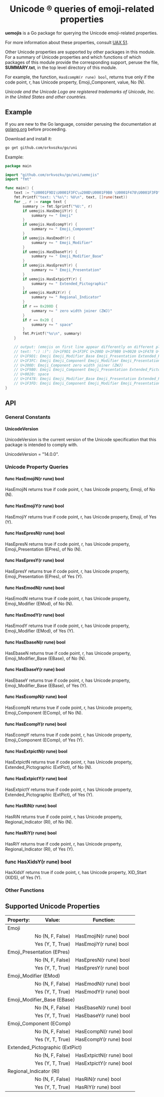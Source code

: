 <h1 align="center">Unicode ® queries of emoji-related properties</h1>

**uemojis** is a Go package for querying the Unicode emoji-related properties.

For more information about these properties, consult [UAX 51](https://www.unicode.org/reports/tr51/).

Other Unicode properties are supported by other packages in this module. For a summary of Unicode properties and which functions of which packages of this module provide the corresponding support, peruse the file, **SUMMARY.txt**, in the top level directory of this module.

For example, the function, `HasEcompN(r rune) bool`, returns true only if the code point, r, has Unicode property, Emoji_Component, value, No (N).

_Unicode and the Unicode Logo are registered trademarks of Unicode, Inc. in the United States and other countries._

## Example

If you are new to the Go language, consider perusing the documentation at [golang.org](https://golang.org/doc/) before proceeding.

Download and install it:

```sh
go get github.com/orkvozku/go/uni

```
Example:

```go
package main

import "github.com/orkvozku/go/uni/uemojis"
import "fmt"

func main() {
    text := "\U0001F9D1\U0001F3FC\u200D\U0001F9B0 \U0001F478\U0001F3FD"
    fmt.Printf("text: \"%s\": %U\n", text, []rune(text))
    for _, r := range text {
        summary := fmt.Sprintf("%U:", r)
        if uemojis.HasEmojiY(r) {
            summary += " Emoji"
        }
        if uemojis.HasEcompY(r) {
            summary += " Emoji_Component"
        }
        if uemojis.HasEmodY(r) {
            summary += " Emoji_Modifier"
        }
        if uemojis.HasEbaseY(r) {
            summary += " Emoji_Modifier_Base"
        }
        if uemojis.HasEpresY(r) {
            summary += " Emoji_Presentation"
        }
        if uemojis.HasExtpictY(r) {
            summary += " Extended_Pictographic"
        }
        if uemojis.HasRiY(r) {
            summary += " Regional_Indicator"
        }
        if r == 0x200D {
            summary += " zero width joiner (ZWJ)"
        }
        if r == 0x20 {
            summary += " space"
        }
        fmt.Printf("%s\n", summary)
    }

    // output: (emojis on first line appear differently on different platforms)
    // text: ":) :)": [U+1F9D1 U+1F3FC U+200D U+1F9B0 U+0020 U+1F478 U+1F3FD]
    // U+1F9D1: Emoji Emoji_Modifier_Base Emoji_Presentation Extended_Pictographic
    // U+1F3FC: Emoji Emoji_Component Emoji_Modifier Emoji_Presentation
    // U+200D: Emoji_Component zero width joiner (ZWJ)
    // U+1F9B0: Emoji Emoji_Component Emoji_Presentation Extended_Pictographic
    // U+0020: space
    // U+1F478: Emoji Emoji_Modifier_Base Emoji_Presentation Extended_Pictographic
    // U+1F3FD: Emoji Emoji_Component Emoji_Modifier Emoji_Presentation
}
```
## API
### General Constants
#### UnicodeVersion
UnicodeVersion is the current version of the Unicode specification that this package is intended to comply with.

UnicodeVersion = "14.0.0".
### Unicode Property Queries
#### func HasEmojiN(r rune) bool
HasEmojiN returns true if code point, r, has Unicode property, Emoji, of No (N).
#### func HasEmojiY(r rune) bool
HasEmojiY returns true if code point, r, has Unicode property, Emoji, of Yes (Y).
#### func HasEpresN(r rune) bool
HasEpresN returns true if code point, r, has Unicode property, Emoji_Presentation (EPres), of No (N).
#### func HasEpresY(r rune) bool
HasEpresY returns true if code point, r, has Unicode property, Emoji_Presentation (EPres), of Yes (Y).
#### func HasEmodN(r rune) bool
HasEmodN returns true if code point, r, has Unicode property, Emoji_Modifier (EMod), of No (N).
#### func HasEmodY(r rune) bool
HasEmodY returns true if code point, r, has Unicode property, Emoji_Modifier (EMod), of Yes (Y).
#### func HasEbaseN(r rune) bool
HasEbaseN returns true if code point, r, has Unicode property, Emoji_Modifier_Base (EBase), of No (N).
#### func HasEbaseY(r rune) bool
HasEbaseY returns true if code point, r, has Unicode property, Emoji_Modifier_Base (EBase), of Yes (Y).
#### func HasEcompN(r rune) bool
HasEcompN returns true if code point, r, has Unicode property, Emoji_Component (EComp), of No (N).
#### func HasEcompY(r rune) bool
HasEcompY returns true if code point, r, has Unicode property, Emoji_Component (EComp), of Yes (Y).
#### func HasExtpictN(r rune) bool
HasExtpictN returns true if code point, r, has Unicode property, Extended_Pictographic (ExtPict), of No (N).
#### func HasExtpictY(r rune) bool
HasExtpictY returns true if code point, r, has Unicode property, Extended_Pictographic (ExtPict), of Yes (Y).
#### func HasRiN(r rune) bool
HasRiN returns true if code point, r, has Unicode property, Regional_Indicator (RI), of No (N).
#### func HasRiY(r rune) bool
HasRiY returns true if code point, r, has Unicode property, Regional_Indicator (RI), of Yes (Y).
### func HasXidsY(r rune) bool
HasXidsY returns true if code point, r, has Unicode property, XID_Start (XIDS), of Yes (Y).
### Other Functions
## Supported Unicode Properties
<table><thead><tr><th>Property:</th><th>Value:</th><th>Function:</th></tr></thead>
<tbody>
<tr><td colspan="3">Emoji</td></tr>
<tr><td>&nbsp;</td><td>No (N, F, False)</td><td>HasEmojiN(r rune) bool</td></tr>
<tr><td>&nbsp;</td><td>Yes (Y, T, True)</td><td>HasEmojiY(r rune) bool</td></tr>
<tr><td colspan="3">Emoji_Presentation (EPres)</td></tr>
<tr><td>&nbsp;</td><td>No (N, F, False)</td><td>HasEpresN(r rune) bool</td></tr>
<tr><td>&nbsp;</td><td>Yes (Y, T, True)</td><td>HasEpresY(r rune) bool</td></tr>
<tr><td colspan="3">Emoji_Modifier (EMod)</td></tr>
<tr><td>&nbsp;</td><td>No (N, F, False)</td><td>HasEmodN(r rune) bool</td></tr>
<tr><td>&nbsp;</td><td>Yes (Y, T, True)</td><td>HasEmodY(r rune) bool</td></tr>
<tr><td colspan="3">Emoji_Modifier_Base (EBase)</td></tr>
<tr><td>&nbsp;</td><td>No (N, F, False)</td><td>HasEbaseN(r rune) bool</td></tr>
<tr><td>&nbsp;</td><td>Yes (Y, T, True)</td><td>HasEbaseY(r rune) bool</td></tr>
<tr><td colspan="3">Emoji_Component (EComp)</td></tr>
<tr><td>&nbsp;</td><td>No (N, F, False)</td><td>HasEcompN(r rune) bool</td></tr>
<tr><td>&nbsp;</td><td>Yes (Y, T, True)</td><td>HasEcompY(r rune) bool</td></tr>
<tr><td colspan="3">Extended_Pictographic (ExtPict)</td></tr>
<tr><td>&nbsp;</td><td>No (N, F, False)</td><td>HasExtpictN(r rune) bool</td></tr>
<tr><td>&nbsp;</td><td>Yes (Y, T, True)</td><td>HasExtpictY(r rune) bool</td></tr>
<tr><td colspan="3">Regional_Indicator (RI)</td></tr>
<tr><td>&nbsp;</td><td>No (N, F, False)</td><td>HasRiN(r rune) bool</td></tr>
<tr><td>&nbsp;</td><td>Yes (Y, T, True)</td><td>HasRiY(r rune) bool</td></tr>
</tbody></table>
